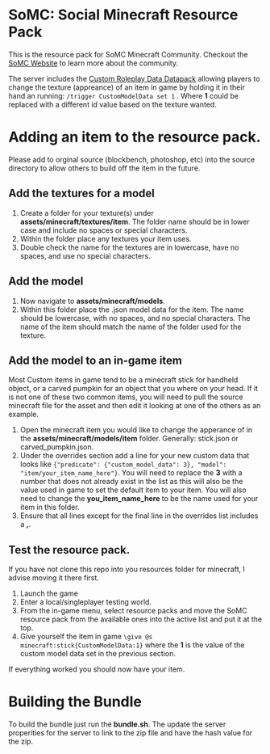 # SoMC: Social Minecraft Resource Pack

This is the resource pack for SoMC Minecraft Community. Checkout the [SoMC Website](https://somc.club) to learn more about the community.

The server includes the [Custom Roleplay Data Datapack](https://www.curseforge.com/minecraft/customization/custom-roleplay-data-datapack) allowing players to change the texture (appreance) of an item in game by holding it in their hand an running: `/trigger CustomModelData set 1` . Where **1** could be replaced with a different id value based on the texture wanted.

# Adding an item to the resource pack.

Please add to orginal source (blockbench, photoshop, etc) into the source directory to allow others to build off the item in the future.

## Add the textures for a model

1. Create a folder for your texture(s) under **assets/minecraft/textures/item**. The folder name should be in lower case and include no spaces or special characters.
2. Within the folder place any textures your item uses.
3. Double check the name for the textures are in lowercase, have no spaces, and use no special characters.

## Add the model 

1.  Now navigate to **assets/minecraft/models**.
2. Within this folder place the .json model data for the item. The name should be lowercase, with no spaces, and no special characters. The name of the item should match the name of the folder used for the texture.

## Add the model to an in-game item

Most Custom items in game tend to be a minecraft stick for handheld object, or a carved pumpkin for an object that you where on your head. If it is not one of these two common items, you will need to pull the source minecraft file for the asset and then edit it looking at one of the others as an example.

1. Open the minecraft item you would like to change the apperance of in the **assets/minecraft/models/item** folder. Generally: stick.json or carved_pumpkin.json.
2. Under the overrides section add a line for your new custom data that looks like `{"predicate": {"custom_model_data": 3}, "model": "item/your_item_name_here"}`. You will need to replace the **3** with a number that does not already exist in the list as this will also be the value used in game to set the default item to your item. You will also need to change the **you_item_name_here** to be the name used for your item in this folder.
3. Ensure that all lines except for the final line in the overrides list includes a **,**.

## Test the resource pack.

If you have not clone this repo into you resources folder for minecraft, I advise moving it there first.

1. Launch the game
2. Enter a local/singleplayer testing world.
3. From the in-game menu, select resource packs and move the SoMC resource pack from the available ones into the active list and put it at the top.
4. Give yourself the item in game `\give @s minecraft:stick{CustomModelData:1}` where the **1** is the value of the custom model data set in the previous section.

If everything worked you should now have your item.

# Building the Bundle

To build the bundle just run the **bundle.sh**. The update the server properities for the server to link to the zip file and have the hash value for the zip. 

